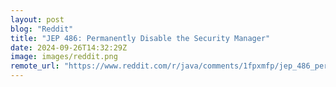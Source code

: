 ```yaml
---
layout: post
blog: "Reddit"
title: "JEP 486: Permanently Disable the Security Manager"
date: 2024-09-26T14:32:29Z
image: images/reddit.png
remote_url: "https://www.reddit.com/r/java/comments/1fpxmfp/jep_486_permanently_disable_the_security_manager/"
---
```


